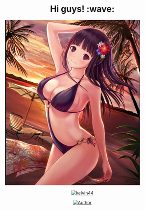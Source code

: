 <h1 align='center'> Hi guys! :wave:</h1>

<img src="https://github.com/kelvin44/kelvin44/blob/main/suhu/IMG_20210201_022304.jpg" width="440" height="540"/>

<p align="center">
<p align="center">
<a href="#"><img title="kelvin44" src="https://img.shields.io/badge/kelvin44-green?colorA=%23ff0000&colorB=%23017e40&style=for-the-badge"></a>

<p align="center">
<a href="https://ferdiz-api.herokuapp.com/"><img title="Author" src="https://img.shields.io/badge/AUTHOR kelvin44-orange.svg?style=for-the-badge&logo=github"></a>

</p>
